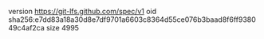 version https://git-lfs.github.com/spec/v1
oid sha256:e7dd83a18a30d8e7df9701a6603c8364d55ce076b3baad8f6ff938049c4af2ca
size 4995
